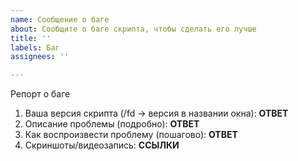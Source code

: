 ```yaml
---
name: Сообщение о баге
about: Сообщите о баге скрипта, чтобы сделать его лучше
title: ''
labels: Баг
assignees: ''

---
```


Репорт о баге
1. Ваша версия скрипта (/fd → версия в названии окна): **ОТВЕТ**
2. Описание проблемы (подробно): **ОТВЕТ**
3. Как воспроизвести проблему (пошагово): **ОТВЕТ**
4. Скриншоты/видеозапись: **ССЫЛКИ**
